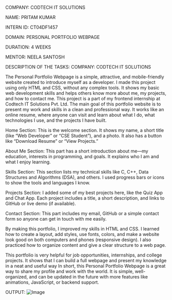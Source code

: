 COMPANY: CODTECH IT SOLUTIONS

NAME: PRITAM KUMAR

INTERN ID: CT04DF1457

DOMAIN: PERSONAL PORTFOLIO WEBPAGE

DURATION: 4 WEEKS

MENTOR: NEELA SANTOSH

DESCRIPTION OF THE TASKS:
COMPANY: CODTECH IT SOLUTIONS

The Personal Portfolio Webpage is a simple, attractive, and mobile-friendly website created to introduce myself as a developer. I made this project using only HTML and CSS, without any complex tools. It shows my basic web development skills and helps others know more about me, my projects, and how to contact me. This project is a part of my frontend internship at Codtech IT Solutions Pvt. Ltd.
The main goal of this portfolio website is to present my work and skills in a clean and professional way. It works like an online resume, where anyone can visit and learn about what I do, what technologies I use, and the projects I have built.

Home Section:
This is the welcome section. It shows my name, a short title (like “Web Developer” or “CSE Student”), and a photo. It also has a button like “Download Resume” or “View Projects.”

About Me Section:
This part has a short introduction about me—my education, interests in programming, and goals. It explains who I am and what I enjoy learning.

Skills Section:
This section lists my technical skills like C, C++, Data Structures and Algorithms (DSA), and others. I used progress bars or icons to show the tools and languages I know.

Projects Section:
I added some of my best projects here, like the Quiz App and Chat App. Each project includes a title, a short description, and links to GitHub or live demo (if available).

Contact Section:
This part includes my email, GitHub or a simple contact form so anyone can get in touch with me easily.

By making this portfolio, I improved my skills in HTML and CSS. I learned how to create a layout, add styles, use fonts, colors, and make a website look good on both computers and phones (responsive design). I also practiced how to organize content and give a clear structure to a web page.

This portfolio is very helpful for job opportunities, internships, and college projects. It shows that I can build a full webpage and present my knowledge in a neat and useful way
In short, this Personal Portfolio Webpage is a great way to share my profile and work with the world. It is simple, well-organized, and can be updated in the future with more features like animations, JavaScript, or backend support.

OUTPUT:
![Image](https://github.com/user-attachments/assets/9875e79f-3104-4286-bc1a-f62eafb06fde)

